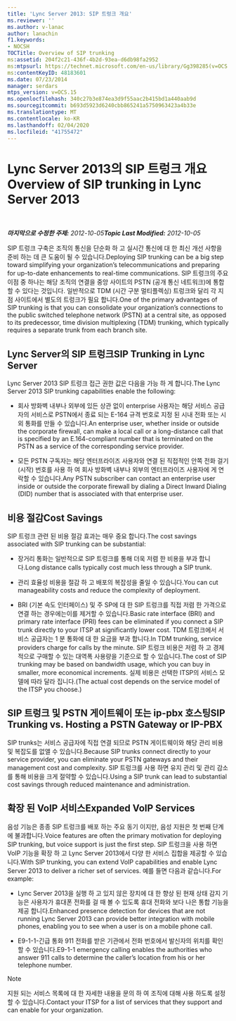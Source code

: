 ```yaml
---
title: 'Lync Server 2013: SIP 트렁크 개요'
ms.reviewer: ''
ms.author: v-lanac
author: lanachin
f1.keywords:
- NOCSH
TOCTitle: Overview of SIP trunking
ms:assetid: 204f2c21-436f-4b2d-93ea-d6db98fa2952
ms:mtpsurl: https://technet.microsoft.com/en-us/library/Gg398285(v=OCS.15)
ms:contentKeyID: 48183601
ms.date: 07/23/2014
manager: serdars
mtps_version: v=OCS.15
ms.openlocfilehash: 340c27b3e874ea3d9f55aac2b415bd1a440aab9d
ms.sourcegitcommit: b693d5923d6240cbb865241a5750963423a4b33e
ms.translationtype: MT
ms.contentlocale: ko-KR
ms.lasthandoff: 02/04/2020
ms.locfileid: "41755472"
---
```

<div data-xmlns="http://www.w3.org/1999/xhtml">

<div class="topic" data-xmlns="http://www.w3.org/1999/xhtml" data-msxsl="urn:schemas-microsoft-com:xslt" data-cs="http://msdn.microsoft.com/en-us/">

<div data-asp="http://msdn2.microsoft.com/asp">

# <a name="overview-of-sip-trunking-in-lync-server-2013"></a><span data-ttu-id="91aa0-102">Lync Server 2013의 SIP 트렁크 개요</span><span class="sxs-lookup"><span data-stu-id="91aa0-102">Overview of SIP trunking in Lync Server 2013</span></span>

</div>

<div id="mainSection">

<div id="mainBody">

<span> </span>

<span data-ttu-id="91aa0-103">_**마지막으로 수정한 주제:** 2012-10-05_</span><span class="sxs-lookup"><span data-stu-id="91aa0-103">_**Topic Last Modified:** 2012-10-05_</span></span>

<span data-ttu-id="91aa0-104">SIP 트렁크 구축은 조직의 통신을 단순화 하 고 실시간 통신에 대 한 최신 개선 사항을 준비 하는 데 큰 도움이 될 수 있습니다.</span><span class="sxs-lookup"><span data-stu-id="91aa0-104">Deploying SIP trunking can be a big step toward simplifying your organization’s telecommunications and preparing for up-to-date enhancements to real-time communications.</span></span> <span data-ttu-id="91aa0-105">SIP 트렁크의 주요 이점 중 하나는 해당 조직의 연결을 중앙 사이트의 PSTN (공개 통신 네트워크)에 통합할 수 있다는 것입니다. 일반적으로 TDM (시간 구분 멀티플렉싱) 트렁크와 달리 각 지점 사이트에서 별도의 트렁크가 필요 합니다.</span><span class="sxs-lookup"><span data-stu-id="91aa0-105">One of the primary advantages of SIP trunking is that you can consolidate your organization’s connections to the public switched telephone network (PSTN) at a central site, as opposed to its predecessor, time division multiplexing (TDM) trunking, which typically requires a separate trunk from each branch site.</span></span>

<div>

## <a name="sip-trunking-in-lync-server"></a><span data-ttu-id="91aa0-106">Lync Server의 SIP 트렁크</span><span class="sxs-lookup"><span data-stu-id="91aa0-106">SIP Trunking in Lync Server</span></span>

<span data-ttu-id="91aa0-107">Lync Server 2013 SIP 트렁크 접근 권한 값은 다음을 가능 하 게 합니다.</span><span class="sxs-lookup"><span data-stu-id="91aa0-107">The Lync Server 2013 SIP trunking capabilities enable the following:</span></span>

  - <span data-ttu-id="91aa0-108">회사 방화벽 내부나 외부에 있든 상관 없이 enterprise 사용자는 해당 서비스 공급자의 서비스로 PSTN에서 종료 되는 E-164 규격 번호로 지정 된 시내 전화 또는 시외 통화를 만들 수 있습니다.</span><span class="sxs-lookup"><span data-stu-id="91aa0-108">An enterprise user, whether inside or outside the corporate firewall, can make a local call or a long-distance call that is specified by an E.164-compliant number that is terminated on the PSTN as a service of the corresponding service provider.</span></span>

  - <span data-ttu-id="91aa0-109">모든 PSTN 구독자는 해당 엔터프라이즈 사용자와 연결 된 직접적인 안쪽 전화 걸기 (시작) 번호를 사용 하 여 회사 방화벽 내부나 외부의 엔터프라이즈 사용자에 게 연락할 수 있습니다.</span><span class="sxs-lookup"><span data-stu-id="91aa0-109">Any PSTN subscriber can contact an enterprise user inside or outside the corporate firewall by dialing a Direct Inward Dialing (DID) number that is associated with that enterprise user.</span></span>

</div>

<div>

## <a name="cost-savings"></a><span data-ttu-id="91aa0-110">비용 절감</span><span class="sxs-lookup"><span data-stu-id="91aa0-110">Cost Savings</span></span>

<span data-ttu-id="91aa0-111">SIP 트렁크 관련 된 비용 절감 효과는 매우 중요 합니다.</span><span class="sxs-lookup"><span data-stu-id="91aa0-111">The cost savings associated with SIP trunking can be substantial:</span></span>

  - <span data-ttu-id="91aa0-112">장거리 통화는 일반적으로 SIP 트렁크를 통해 더욱 저렴 한 비용을 부과 합니다.</span><span class="sxs-lookup"><span data-stu-id="91aa0-112">Long distance calls typically cost much less through a SIP trunk.</span></span>

  - <span data-ttu-id="91aa0-113">관리 효율성 비용을 절감 하 고 배포의 복잡성을 줄일 수 있습니다.</span><span class="sxs-lookup"><span data-stu-id="91aa0-113">You can cut manageability costs and reduce the complexity of deployment.</span></span>

  - <span data-ttu-id="91aa0-114">BRI (기본 속도 인터페이스) 및 주 SP에 대 한 SIP 트렁크를 직접 저렴 한 가격으로 연결 하는 경우에는이를 제거할 수 있습니다.</span><span class="sxs-lookup"><span data-stu-id="91aa0-114">Basic rate interface (BRI) and primary rate interface (PRI) fees can be eliminated if you connect a SIP trunk directly to your ITSP at significantly lower cost.</span></span> <span data-ttu-id="91aa0-115">TDM 트렁크에서 서비스 공급자는 1 분 통화에 대 한 요금을 부과 합니다.</span><span class="sxs-lookup"><span data-stu-id="91aa0-115">In TDM trunking, service providers charge for calls by the minute.</span></span> <span data-ttu-id="91aa0-116">SIP 트렁크 비용은 저렴 하 고 경제적으로 구매할 수 있는 대역폭 사용량을 기준으로 할 수 있습니다.</span><span class="sxs-lookup"><span data-stu-id="91aa0-116">The cost of SIP trunking may be based on bandwidth usage, which you can buy in smaller, more economical increments.</span></span> <span data-ttu-id="91aa0-117">실제 비용은 선택한 ITSP의 서비스 모델에 따라 달라 집니다.</span><span class="sxs-lookup"><span data-stu-id="91aa0-117">(The actual cost depends on the service model of the ITSP you choose.)</span></span>

<div>

## <a name="sip-trunking-vs-hosting-a-pstn-gateway-or-ip-pbx"></a><span data-ttu-id="91aa0-118">SIP 트렁크 및 PSTN 게이트웨이 또는 ip-pbx 호스팅</span><span class="sxs-lookup"><span data-stu-id="91aa0-118">SIP Trunking vs. Hosting a PSTN Gateway or IP-PBX</span></span>

<span data-ttu-id="91aa0-119">SIP trunks는 서비스 공급자에 직접 연결 되므로 PSTN 게이트웨이와 해당 관리 비용 및 복잡도를 없앨 수 있습니다.</span><span class="sxs-lookup"><span data-stu-id="91aa0-119">Because SIP trunks connect directly to your service provider, you can eliminate your PSTN gateways and their management cost and complexity.</span></span> <span data-ttu-id="91aa0-120">SIP 트렁크를 사용 하면 유지 관리 및 관리 감소를 통해 비용을 크게 절약할 수 있습니다.</span><span class="sxs-lookup"><span data-stu-id="91aa0-120">Using a SIP trunk can lead to substantial cost savings through reduced maintenance and administration.</span></span>

</div>

</div>

<div>

## <a name="expanded-voip-services"></a><span data-ttu-id="91aa0-121">확장 된 VoIP 서비스</span><span class="sxs-lookup"><span data-stu-id="91aa0-121">Expanded VoIP Services</span></span>

<span data-ttu-id="91aa0-122">음성 기능은 종종 SIP 트렁크를 배포 하는 주요 동기 이지만, 음성 지원은 첫 번째 단계에 불과합니다.</span><span class="sxs-lookup"><span data-stu-id="91aa0-122">Voice features are often the primary motivation for deploying SIP trunking, but voice support is just the first step.</span></span> <span data-ttu-id="91aa0-123">SIP 트렁크을 사용 하면 VoIP 기능을 확장 하 고 Lync Server 2013에서 다양 한 서비스 집합을 제공할 수 있습니다.</span><span class="sxs-lookup"><span data-stu-id="91aa0-123">With SIP trunking, you can extend VoIP capabilities and enable Lync Server 2013 to deliver a richer set of services.</span></span> <span data-ttu-id="91aa0-124">예를 들면 다음과 같습니다.</span><span class="sxs-lookup"><span data-stu-id="91aa0-124">For example:</span></span>

  - <span data-ttu-id="91aa0-125">Lync Server 2013을 실행 하 고 있지 않은 장치에 대 한 향상 된 현재 상태 감지 기능은 사용자가 휴대폰 전화를 걸 때 볼 수 있도록 휴대 전화와 보다 나은 통합 기능을 제공 합니다.</span><span class="sxs-lookup"><span data-stu-id="91aa0-125">Enhanced presence detection for devices that are not running Lync Server 2013 can provide better integration with mobile phones, enabling you to see when a user is on a mobile phone call.</span></span>

  - <span data-ttu-id="91aa0-126">E9-1-1-긴급 통화 911 전화를 받은 기관에서 전화 번호에서 발신자의 위치를 확인할 수 있습니다.</span><span class="sxs-lookup"><span data-stu-id="91aa0-126">E9-1-1 emergency calling enables the authorities who answer 911 calls to determine the caller’s location from his or her telephone number.</span></span>

<div>


> [!NOTE]  
> <span data-ttu-id="91aa0-127">지원 되는 서비스 목록에 대 한 자세한 내용을 문의 하 여 조직에 대해 사용 하도록 설정할 수 있습니다.</span><span class="sxs-lookup"><span data-stu-id="91aa0-127">Contact your ITSP for a list of services that they support and can enable for your organization.</span></span>



</div>

</div>

</div>

<span> </span>

</div>

</div>

</div>

